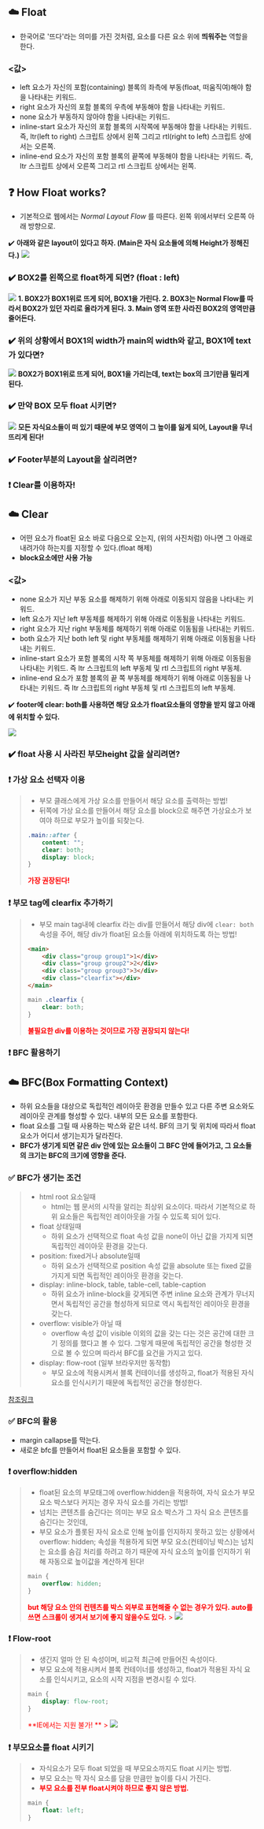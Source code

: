 ## ☁️ Float

-   한국어로 '뜨다'라는 의미를 가진 것처럼, 요소를 다른 요소 위에 **띄워주는** 역할을 한다.

### <값>

-   left
    요소가 자신의 포함(containing) 블록의 좌측에 부동(float, 떠움직여)해야 함을 나타내는 키워드.
-   right
    요소가 자신의 포함 블록의 우측에 부동해야 함을 나타내는 키워드.
-   none
    요소가 부동하지 않아야 함을 나타내는 키워드.
-   inline-start
    요소가 자신의 포함 블록의 시작쪽에 부동해야 함을 나타내는 키워드. 즉, ltr(left to right) 스크립트 상에서 왼쪽 그리고 rtl(right to left) 스크립트 상에서는 오른쪽.
-   inline-end
    요소가 자신의 포함 블록의 끝쪽에 부동해야 함을 나타내는 키워드. 즉, ltr 스크립트 상에서 오른쪽 그리고 rtl 스크립트 상에서는 왼쪽.

## ❓ How Float works?

-   기본적으로 웹에서는 _Normal Layout Flow_ 를 따른다. 왼쪽 위에서부터 오른쪽 아래 방향으로.

✔️ **아래와 같은 layout이 있다고 하자. (Main은 자식 요소들에 의해 Height가 정해진다.)**
![](https://images.velog.io/images/songjy377/post/607a71e5-bf5b-459a-b004-0832358ce74e/image.png)

### ✔️ BOX2를 왼쪽으로 float하게 되면? (float : left)

![](https://images.velog.io/images/songjy377/post/db430d34-b5da-431a-8be7-b4b1360f7888/image.png)
**1. BOX2가 BOX1위로 뜨게 되어, BOX1을 가린다. 2. BOX3는 Normal Flow를 따라서 BOX2가 있던 자리로 올라가게 된다. 3. Main 영역 또한 사라진 BOX2의 영역만큼 줄어든다.**

### ✔️ 위의 상황에서 BOX1의 width가 main의 width와 같고, BOX1에 text가 있다면?

![](https://images.velog.io/images/songjy377/post/9785824d-761b-4f2a-bd6d-78008c88148b/image.png)
**BOX2가 BOX1위로 뜨게 되어, BOX1을 가리는데, text는 box의 크기만큼 밀리게 된다.**

### ✔️ 만약 BOX 모두 float 시키면?

![](https://images.velog.io/images/songjy377/post/a5fadf69-e0f3-4cc8-bc3b-58acafb72dbc/image.png)
**모든 자식요소들이 떠 있기 때문에 부모 영역이 그 높이를 잃게 되어, Layout을 무너뜨리게 된다!**

### ✔️ Footer부분의 Layout을 살리려면?

### ❗ Clear를 이용하자!

## ☁️ Clear

-   어떤 요소가 float된 요소 바로 다음으로 오는지, (위의 사진처럼) 아나면 그 아래로 내려가야 하는지를 지정할 수 있다.(float 해제)
-   **block요소에만 사용 가능**

### <값>

-   none
    요소가 지난 부동 요소를 해제하기 위해 아래로 이동되지 않음을 나타내는 키워드.
-   left
    요소가 지난 left 부동체를 해제하기 위해 아래로 이동됨을 나타내는 키워드.
-   right
    요소가 지난 right 부동체를 해제하기 위해 아래로 이동됨을 나타내는 키워드.
-   both
    요소가 지난 both left 및 right 부동체를 해제하기 위해 아래로 이동됨을 나타내는 키워드.
-   inline-start
    요소가 포함 블록의 시작 쪽 부동체를 해제하기 위해 아래로 이동됨을 나타내는 키워드. 즉 ltr 스크립트의 left 부동체 및 rtl 스크립트의 right 부동체.
-   inline-end
    요소가 포함 블록의 끝 쪽 부동체를 해제하기 위해 아래로 이동됨을 나타내는 키워드. 즉 ltr 스크립트의 right 부동체 및 rtl 스크립트의 left 부동체.

✔️ **footer에 clear: both를 사용하면 해당 요소가 float요소들의 영향을 받지 않고 아래에 위치할 수 있다.**

![](https://images.velog.io/images/songjy377/post/a8839960-5dd6-4275-8ac0-bf0251648402/image.png)

### ✔️ float 사용 시 사라진 부모height 값을 살리려면?

### ❗ 가상 요소 선택자 이용

> -   부모 클래스에게 가상 요소를 만들어서 해당 요소를 출력하는 방법!
> -   뒤쪽에 가상 요소를 만들어서 해당 요소를 block으로 해주면 가상요소가 보여야 하므로 부모가 높이를 되찾는다.
>
> ```css
> .main::after {
>     content: "";
>     clear: both;
>     display: block;
> }
> ```
>
> <span style="color:red">**가장 권장된다!**<span>

### ❗ 부모 tag에 clearfix 추가하기

> -   부모 main tag내에 clearfix 라는 div를 만들어서 해당 div에 `clear: both` 속성을 주어, 해당 div가 float된 요소들 아래에 위치하도록 하는 방법!
>
> ```html
> <main>
>     <div class="group group1">1</div>
>     <div class="group group2">2</div>
>     <div class="group group3">3</div>
>     <div class="clearfix"></div>
> </main>
> ```
>
> ```css
> main .clearfix {
>     clear: both;
> }
> ```
>
> <span style="color:red">**불필요한 div를 이용하는 것이므로 가장 권장되지 않는다!**<span>

### ❗ BFC 활용하기

## ☁️ BFC(Box Formatting Context)

-   하위 요소들을 대상으로 독립적인 레이아웃 환경을 만들수 있고 다른 주변 요소와도 레이아웃 관계를 형성할 수 있다. 내부의 모든 요소를 포함한다.
-   float 요소를 그릴 때 사용하는 박스와 같은 녀석. BF의 크기 및 위치에 따라서 float 요소가 어디서 생기는지가 달라진다.
-   **BFC가 생기게 되면 같은 div 안에 있는 요소들이 그 BFC 안에 들어가고, 그 요소들의 크기는 BFC의 크기에 영향을 준다.**

### ✅ BFC가 생기는 조건

> -   html root 요소일때
>     -   html는 웹 문서의 시작을 알리는 최상위 요소이다. 따라서 기본적으로 하위 요소들은 독립적인 레이아웃을 가질 수 있도록 되어 있다.
> -   float 상태일때
>     -   하위 요소가 선택적으로 float 속성 값을 none이 아닌 값을 가지게 되면 독립적인 레이아웃 환경을 갖는다.
> -   position: fixed거나 absolute일때
>     -   하위 요소가 선택적으로 position 속성 값을 absolute 또는 fixed 값을 가지게 되면 독립적인 레이아웃 환경을 갖는다.
> -   display: inline-block, table, table-cell, table-caption
>     -   하위 요소가 inline-block을 갖게되면 주변 inline 요소와 관계가 무너지면서 독립적인 공간을 형성하게 되므로 역시 독립적인 레이아웃 환경을 갖는다.
> -   overflow: visible가 아닐 때
>     -   overflow 속성 값이 visible 이외의 값을 갖는 다는 것은 공간에 대한 크기 정의를 했다고 볼 수 있다. 그렇게 때문에 독립적인 공간을 형성한 것으로 볼 수 있으며 따라서 BFC를 요건을 가지고 있다.
> -   display: flow-root (일부 브라우저만 동작함)
>     -   부모 요소에 적용시켜서 블록 컨테이너를 생성하고, float가 적용된 자식 요소를 인식시키기 때문에 독립적인 공간을 형성한다.

[참조링크](https://blueshw.github.io/2020/05/17/know-css-block-formatting-context/)

### ✅ BFC의 활용

-   margin callapse를 막는다.
-   새로운 bfc를 만들어서 float된 요소들을 포함할 수 있다.

### ❗ overflow:hidden

> -   float된 요소의 부모태그에 overflow:hidden을 적용하여, 자식 요소가 부모 요소 박스보다 커지는 경우 자식 요소를 가리는 방법!
> -   넘치는 콘텐츠를 숨긴다는 의미는 부모 요소 박스가 그 자식 요소 콘텐츠를 숨긴다는 것인데,
> -   부모 요소가 플롯된 자식 요소로 인해 높이를 인지하지 못하고 있는 상황에서 overflow: hidden; 속성을 적용하게 되면 부모 요소(컨테이닝 박스)는 넘치는 요소를 숨김 처리를 하려고 하기 때문에 자식 요소의 높이를 인지하기 위해 자동으로 높이값을 계산하게 된다!
>
> ```css
> main {
>     overflow: hidden;
> }
> ```
>
> <span style="color:red">**but 해당 요소 안의 컨텐츠를 박스 외부로 표현해줄 수 없는 경우가 있다. auto를 쓰면 스크롤이 생겨서 보기에 좋지 않을수도 있다.**<span> > ![](https://images.velog.io/images/songjy377/post/cb5c90a5-fc9f-43d0-ab1f-d6c1cdb3bd0d/image.png)

### ❗ Flow-root

> -   생긴지 얼마 안 된 속성이며, 비교적 최근에 만들어진 속성이다.
> -   부모 요소에 적용시켜서 블록 컨테이너를 생성하고, float가 적용된 자식 요소를 인식시키고, 요소의 시작 지점을 변경시킬 수 있다.
>
> ```css
> main {
>     display: flow-root;
> }
> ```
>
> <span style="color:red">**IE에서는 지원 불가! **<span> > ![](https://images.velog.io/images/songjy377/post/a57760a2-ea5b-4a3b-9815-dfa270e433e6/image.png)

### ❗ 부모요소를 float 시키기

> -   자식요소가 모두 float 되었을 때 부모요소까지도 float 시키는 방법.
> -   부모 요소는 딱 자식 요소를 담을 만큼만 높이를 다시 가진다.
> -   <span style="color:red">**부모 요소를 전부 float시켜야 하므로 좋지 않은 방법.**<span>
>
> ```css
> main {
>     float: left;
> }
> ```
